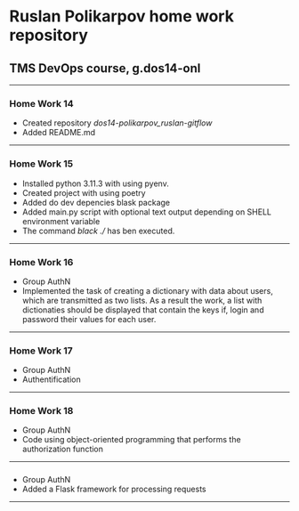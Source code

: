 # Ruslan Polikarpov home work repository 

## TMS DevOps course, g.dos14-onl
____

### Home Work 14

- Created repository *dos14-polikarpov_ruslan-gitflow*
- Added README.md
____

### Home Work 15

- Installed python 3.11.3 with using pyenv.
- Created project with using poetry
- Added do dev depencies blask package
- Added main.py script with optional text output depending on SHELL environment variable
- The command *black ./* has ben executed.
____

### Home Work 16

- Group AuthN
- Implemented the task of creating a dictionary with data about users, which are transmitted as two lists.
 As a result the work, a list with dictionaties should be displayed that contain the keys if, login and password their values for each user.
____

### Home Work 17
- Group AuthN
- Authentification 
____
### Home Work 18
- Group AuthN
- Code using object-oriented programming that performs the authorization function
___
###
- Group AuthN
- Аdded a Flask framework for processing requests
___

